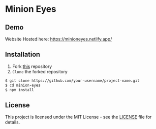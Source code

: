 # Minion Eyes

## Demo 

Website Hosted here: https://minioneyes.netlify.app/

## Installation

1. Fork [this](https://github.com/developerroshank/minion-eyes/tree/main/minioneyes) repository
2. `Clone` the forked repository

```bash
$ git clone https://github.com/your-username/project-name.git
$ cd minion-eyes 
$ npm install
```

## License

This project is licensed under the MIT License - see the [LICENSE](https://github.com/developerroshank/minion-eyes?tab=MIT-1-ov-file) file for details.
